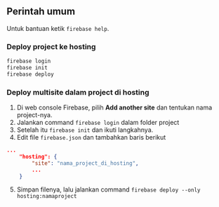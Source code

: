 ## Perintah umum
Untuk bantuan ketik `firebase help`.

### Deploy project ke hosting
```bash
firebase login
firebase init
firebase deploy
```

### Deploy multisite dalam project di hosting
1. Di web console Firebase, pilih **Add another site** dan tentukan nama project-nya.
2. Jalankan command `firebase login` dalam folder project
3. Setelah itu `firebase init` dan ikuti langkahnya.
4. Edit file `firebase.json` dan tambahkan baris berikut
```json
...
    "hosting": {
        "site": "nama_project_di_hosting",
        ...
    }
```
5. Simpan filenya, lalu jalankan command `firebase deploy --only hosting:namaproject`